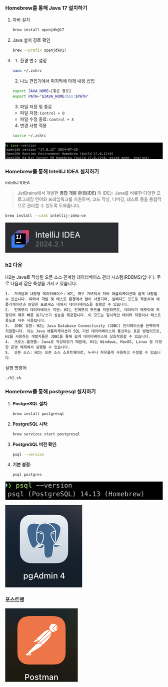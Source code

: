 ### Homebrew를 통해 Java 17 설치하기

1. 자바 설치
    ```bash
    brew install openjdk@17
    ```

2. Java 설치 경로 확인
    ```bash
    brew --prefix openjdk@17
    ```

3. 1. 환경 변수 설정
    ```bash
    nano ~/.zshrc
    ```

    2. 나노 편집기에서 마지막에 아래 내용 삽입
    ```bash
    export JAVA_HOME=[찾은 경로]
    export PATH="$JAVA_HOME/bin:$PATH"
    ```

    3. 파일 저장 및 종료
   - 파일 저장: `Control + O`
   - 파일 수정 종료: `Control + X`

    4. 변경 사항 적용
    ```bash
    source ~/.zshrc
    ```

![alt text](자바17.png)

### Homebrew를 통해 IntelliJ IDEA 설치하기

IntelliJ IDEA
> JetBrains에서 개발한 **통합 개발 환경(IDE)** 
이 IDE는 Java를 비롯한 다양한 프로그래밍 언어와 프레임워크를 지원하며, 코드 작성, 디버깅, 테스트 등을 통합적으로 관리할 수 있도록 도와줍니다.

```bash
brew install --cask intellij-idea-ce
```

![alt text](intellij.png)

### h2 다운

H2는 Java로 작성된 오픈 소스 관계형 데이터베이스 관리 시스템(RDBMS)입니다. 주로 다음과 같은 특성을 가지고 있습니다:

	1.	가벼움과 내장형 데이터베이스: H2는 매우 가벼워서 자바 애플리케이션에 쉽게 내장할 수 있습니다. 따라서 개발 및 테스트 환경에서 많이 사용되며, 임베디드 모드로 작동하여 애플리케이션과 동일한 프로세스 내에서 데이터베이스를 실행할 수 있습니다.
	2.	인메모리 데이터베이스 지원: H2는 인메모리 모드를 지원하므로, 데이터가 메모리에 저장되어 매우 빠른 읽기/쓰기 성능을 제공합니다. 이 모드는 일시적인 데이터 저장이나 테스트 용도로 자주 사용됩니다.
	3.	JDBC 호환: H2는 Java Database Connectivity (JDBC) 인터페이스를 완벽하게 지원합니다. 이는 Java 애플리케이션이 SQL 기반 데이터베이스와 통신하는 표준 방법이므로, H2를 사용하는 개발자들은 JDBC를 통해 쉽게 데이터베이스와 상호작용할 수 있습니다.
	4.	크로스-플랫폼: Java로 작성되었기 때문에, H2는 Windows, MacOS, Linux 등 다양한 운영 체제에서 실행될 수 있습니다.
	5.	오픈 소스: H2는 오픈 소스 소프트웨어로, 누구나 자유롭게 사용하고 수정할 수 있습니다.

실행 명령어

```bash
./h2.sh
```

### Homebrew를 통해 postgresql 설치하기

1. **PostgreSQL 설치**: 

   ```bash
   brew install postgresql
   ```

2. **PostgreSQL 시작**: 

   ```bash
   brew services start postgresql
   ```

4. **PostgreSQL 버전 확인**: 

   ```bash
   psql --version
   ```

5. **기본 설정**: 

   ```bash
   psql postgres
   ```

![alt text](psql.png)

![alt text](pdAdmin.png)

### 포스트맨
![alt text](포스트맨.png)